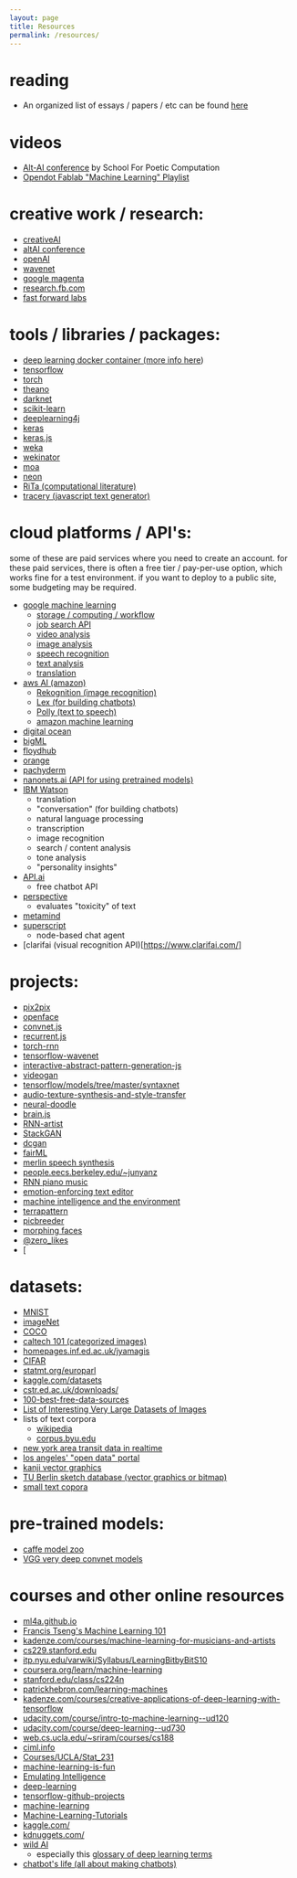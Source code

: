 ```yaml
---
layout: page
title: Resources
permalink: /resources/
---
```


# reading
* An organized list of essays / papers / etc can be found [here](/readings/README.md)

# videos
* [Alt-AI conference](http://genekogan.com/alt-AI/#watch) by School For Poetic Computation
* [Opendot Fablab "Machine Learning" Playlist](https://www.youtube.com/playlist?list=PLKM8s0R6CRiRHPq076cXCuitDkd_UGir9)

# creative work / research:
* <a href="http://www.creativeai.net/">creativeAI</a><br>
* <a href="http://genekogan.com/alt-AI/">altAI conference</a><br>
* <a href="https://openai.com/">openAI</a><br>
* <a href="https://deepmind.com/blog/wavenet-generative-model-raw-audio/">wavenet</a><br>
* <a href="https://magenta.tensorflow.org/welcome-to-magenta">google magenta</a><br>
* <a href="https://research.fb.com/">research.fb.com</a><br>
* <a href="http://www.fastforwardlabs.com/">fast forward labs</a><br>

# tools / libraries / packages:
* <a href="https://github.com/floydhub/dl-docker">deep learning docker container (more info [here]({{site.baseurl}}/DL-Docker.html))</a><br>
* <a href="https://www.tensorflow.org/">tensorflow</a><br>
* <a href="http://torch.ch/">torch</a><br>
* <a href="http://deeplearning.net/software/theano/">theano</a><br>
* [darknet](https://pjreddie.com/darknet/)
* <a href="http://scikit-learn.org/stable/index.html">scikit-learn</a><br>
* <a href="https://deeplearning4j.org/">deeplearning4j</a><br>
* <a href="https://keras.io/">keras</a><br>
* <a href="https://github.com/transcranial/keras-js">keras.js</a><br>
* <a href="http://www.cs.waikato.ac.nz/~ml/weka/">weka</a><br>
* <a href="http://www.wekinator.org/">wekinator</a><br>
* <a href="http://moa.cms.waikato.ac.nz/">moa</a><br>
* [neon](https://github.com/NervanaSystems/neon)
* [RiTa (computational literature)](http://rednoise.org/rita/)
* [tracery (javascript text generator)](http://tracery.io/)

# cloud platforms / API's:
some of these are paid services where you need to create an account. for these paid services, there is often a free tier / pay-per-use option, which works fine for a test environment. if you want to deploy to a public site, some budgeting may be required. 

* [google machine learning](https://cloud.google.com/products/machine-learning/)
  - [storage / computing / workflow](https://cloud.google.com/ml/)
  - [job search API](https://cloud.google.com/jobs-api/)
  - [video analysis](https://cloud.google.com/video-intelligence/)
  - [image analysis](https://cloud.google.com/vision/)
  - [speech recognition](https://cloud.google.com/speech/)
  - [text analysis](https://cloud.google.com/natural-language/)
  - [translation](https://cloud.google.com/translate/)
* [aws AI (amazon)](https://aws.amazon.com/amazon-ai)
  - [Rekognition (image recognition)](https://aws.amazon.com/rekognition/)
  - [Lex (for building chatbots)](https://aws.amazon.com/lex/)
  - [Polly (text to speech)](https://aws.amazon.com/polly)
  - [amazon machine learning](https://aws.amazon.com/machine-learning/)
* [digital ocean](https://www.digitalocean.com/)
* [bigML](https://bigml.com/)
* [floydhub](https://www.floydhub.com/)
* [orange](http://orange.biolab.si/)
* [pachyderm](https://github.com/pachyderm/pachyderm#pachyderm-a-containerized-data-lake)
* [nanonets.ai (API for using pretrained models)](http://nanonets.ai)
* [IBM Watson](https://www.ibm.com/watson/)
  - translation
  - "conversation" (for building chatbots)
  - natural language processing
  - transcription
  - image recognition
  - search / content analysis
  - tone analysis
  - "personality insights"
* [API.ai](https://api.ai/)
  - free chatbot API
* [perspective](https://www.perspectiveapi.com/)
  - evaluates "toxicity" of text
* [metamind](https://metamind.io/)
* [superscript](http://superscriptjs.com/)
  - node-based chat agent
* [clarifai (visual recognition API)[https://www.clarifai.com/]
  
# projects:
* [pix2pix](https://affinelayer.com/pixsrv/)
* <a href="http://cmusatyalab.github.io/openface/">openface</a><br>
* <a href="http://cs.stanford.edu/people/karpathy/convnetjs/">convnet.js</a><br>
* <a href="http://cs.stanford.edu/people/karpathy/recurrentjs/">recurrent.js</a><br>
* <a href="https://github.com/jcjohnson/torch-rnn">torch-rnn</a><br>
* <a href="https://github.com/ibab/tensorflow-wavenet">tensorflow-wavenet</a><br>
* <a href="http://blog.otoro.net/2016/04/24/interactive-abstract-pattern-generation-javascript-demo/">interactive-abstract-pattern-generation-js</a><br>
* <a href="https://github.com/cvondrick/videogan">videogan</a><br>
* <a href="https://github.com/tensorflow/models/tree/master/syntaxnet">tensorflow/models/tree/master/syntaxnet</a><br>
* <a href="https://dmitryulyanov.github.io/audio-texture-synthesis-and-style-transfer/">audio-texture-synthesis-and-style-transfer</a><br>
* <a href="https://github.com/alexjc/neural-doodle">neural-doodle</a><br>
* <a href="https://github.com/harthur-org/brain.js">brain.js</a><br>
* <a href="http://blog.otoro.net/2017/01/01/recurrent-neural-network-artist/">RNN-artist</a><br>
* <a href="https://github.com/hanzhanggit/StackGAN">StackGAN</a><br>
* <a href="https://github.com/soumith/dcgan.torch">dcgan</a><br>
* <a href="https://github.com/adebayoj/fairml">fairML</a><br>
* <a href="https://github.com/CSTR-Edinburgh/merlin">merlin speech synthesis</a><br>
* <a href="https://people.eecs.berkeley.edu/~junyanz/">people.eecs.berkeley.edu/~junyanz</a><br>
* [RNN piano music](https://medium.com/dbrs-innovation-labs/in-his-novel-galatea-2-2-e9d11c9b7c2a)
* [emotion-enforcing text editor](https://medium.com/@samim/dont-worry-be-happy-415b96c5b12e)
* [machine intelligence and the environment](https://medium.com/machine-intelligence-report/machine-intelligence-and-the-environment-43bdebd3497d)
* [terrapattern](http://www.terrapattern.com)
* [picbreeder](http://picbreeder.org/)
* [morphing faces](http://vdumoulin.github.io/morphing_faces/online_demo.html)
* [@zero_likes](http://samhains.com/zero-likes.html)
* [

# datasets:
* <a href="http://yann.lecun.com/exdb/mnist/">MNIST</a>
* <a href="http://image-net.org/">imageNet</a>
* <a href="http://mscoco.org/">COCO</a><br>
* [caltech 101 (categorized images)](http://www.vision.caltech.edu/Image_Datasets/Caltech101/)
* <a href="http://homepages.inf.ed.ac.uk/jyamagis/page3/page58/page58.html">homepages.inf.ed.ac.uk/jyamagis</a><br>
* <a href="https://www.cs.toronto.edu/~kriz/cifar.html">CIFAR</a><br>
* <a href="http://www.statmt.org/europarl/">statmt.org/europarl</a><br>
* <a href="https://www.kaggle.com/datasets">kaggle.com/datasets</a><br>
* <a href="http://www.cstr.ed.ac.uk/downloads/">cstr.ed.ac.uk/downloads/</a><br>
* <a href="https://www.visualnews.com/2016/07/18/100-best-free-data-sources-infographic/?utm_source=mybridge&utm_medium=blog&utm_campaign=read_more">100-best-free-data-sources</a><br>
* [List of Interesting Very Large Datasets of Images](https://docs.google.com/spreadsheets/d/1VijZSkQbqOvsvYBXdCx9UGu5zHGZPPpzwH2uHS-2XxQ/edit#gid=0)
* lists of text corpora
  - [wikipedia](https://en.wikipedia.org/wiki/List_of_text_corpora)
  - [corpus.byu.edu](http://corpus.byu.edu/)
* [new york area transit data in realtime](http://dotsignals.org/)
* [los angeles' "open data" portal](https://data.lacity.org/)
* [kanji vector graphics](http://kanjivg.tagaini.net/)
* [TU Berlin sketch database (vector graphics or bitmap)](http://cybertron.cg.tu-berlin.de/eitz/projects/classifysketch/)
* [small text copora](https://github.com/dariusk/corpora)
  
# pre-trained models:
* [caffe model zoo](https://github.com/BVLC/caffe/wiki/Model-Zoo)
* [VGG very deep convnet models](http://www.robots.ox.ac.uk/~vgg/research/very_deep/)

# courses and other online resources
* [ml4a.github.io](https://ml4a.github.io/)
* [Francis Tseng's Machine Learning 101](https://github.com/frnsys/ml101)
* [kadenze.com/courses/machine-learning-for-musicians-and-artists](https://www.kadenze.com/courses/machine-learning-for-musicians-and-artists-v/info)
* [cs229.stanford.edu](http://cs229.stanford.edu/)
* [itp.nyu.edu/varwiki/Syllabus/LearningBitbyBitS10](https://itp.nyu.edu/varwiki/Syllabus/LearningBitbyBitS10)
* [coursera.org/learn/machine-learning](https://www.coursera.org/learn/machine-learning)
* [stanford.edu/class/cs224n](http://web.stanford.edu/class/cs224n/)
* [patrickhebron.com/learning-machines](http://www.patrickhebron.com/learning-machines/)
* [kadenze.com/courses/creative-applications-of-deep-learning-with-tensorflow](https://www.kadenze.com/courses/creative-applications-of-deep-learning-with-tensorflow-iv/info)
* [udacity.com/course/intro-to-machine-learning--ud120](https://www.udacity.com/course/intro-to-machine-learning--ud120)
* [udacity.com/course/deep-learning--ud730](https://www.udacity.com/course/deep-learning--ud730)
* [web.cs.ucla.edu/~sriram/courses/cs188](http://web.cs.ucla.edu/~sriram/courses/cs188.winter-2017/html/index.html)
* [ciml.info](http://ciml.info/)
* [Courses/UCLA/Stat_231](http://www.stat.ucla.edu/~sczhu/Courses/UCLA/Stat_231/Stat_231.html)
* [machine-learning-is-fun](https://medium.com/@ageitgey/machine-learning-is-fun-80ea3ec3c471)
* [Emulating Intelligence](https://github.com/learning-gardens/_emulating_intelligence)
* <a href="https://github.com/ChristosChristofidis/awesome-deep-learning">deep-learning</a><br>
* <a href="https://github.com/jtoy/awesome-tensorflow#github-projects">tensorflow-github-projects</a><br>
* <a href="https://github.com/josephmisiti/awesome-machine-learning">machine-learning</a><br>
* <a href="https://github.com/ujjwalkarn/Machine-Learning-Tutorials">Machine-Learning-Tutorials</a><br>
* <a href="https://www.kaggle.com/">kaggle.com/</a><br>
* <a href="http://www.kdnuggets.com/">kdnuggets.com/</a>
* [wild AI](http://www.wildml.com/)
  - especially this [glossary of deep learning terms](http://www.wildml.com/deep-learning-glossary/)
* [chatbot's life (all about making chatbots)](https://chatbotslife.com/)




